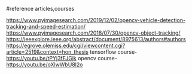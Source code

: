 #reference articles,courses

 https://www.pyimagesearch.com/2019/12/02/opencv-vehicle-detection-tracking-and-speed-estimation/
 https://www.pyimagesearch.com/2018/07/30/opencv-object-tracking/
 https://ieeexplore.ieee.org/abstract/document/8975613/authors#authors
 https://egrove.olemiss.edu/cgi/viewcontent.cgi?article=2519&context=hon_thesis
 tensorflow course- https://youtu.be/tPYj3fFJGjk
 opencv course- https://youtu.be/oXlwWbU8l2o
